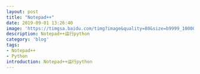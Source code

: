 ```yaml
---
layout: post
title: "Notepad++"
date: 2019-09-01 13:26:40
image: 'https://timgsa.baidu.com/timg?image&quality=80&size=b9999_10000&sec=1567331362177&di=4253332c072c8a5d347ef6404f38477f&imgtype=0&src=http%3A%2F%2Fimg.gulujie.com%2Fuploadimg%2F2017%2F08%2F20170816045955TT5UhqHz.png'
description: Notepad++运行python
category: 'blog'
tags:
- Notepad++
- Python
introduction: Notepad++运行python
---
```


<script>
window.location.href='https://victorfengming.github.io/2019/08/notepad-run-python/';
</script>


